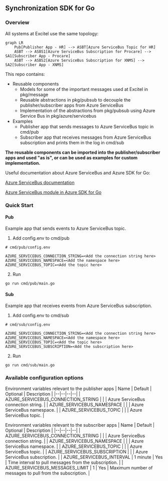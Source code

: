 ## Synchronization SDK for Go

### Overview

All systems at Excitel use the same topology:
```mermaid
graph LR
    Pub[Publisher App - HR] --> ASBT[Azure ServiceBus Topic for HR]
    ASBT --> ASBS1[Azure ServiceBus Subscription for Procare] --> SA1[Subscriber App - Procare]
    ASBT --> ASBS2[Azure ServiceBus Subscription for XNMS] --> SA2[Subscriber App - XNMS]
```

This repo contains:

- Reusable components
    - Models for some of the important messages used at Excitel in pkg/message
    - Reusable abstractions in pkg/pubsub to decouple the publisher/subscriber apps from Azure ServiceBus
    - Implementation of the abstractions from pkg/pubsub using Azure Service Bus in pkg/azure/servicebus
- Examples
    - Publisher app that sends messages to Azure ServiceBus topic in cmd/pub
    - Subscriber app that receives messages from Azure ServiceBus subscription and prints them in the log in cmd/sub

**The reusable components can be imported into the publisher/subscriber apps and used "as is", or can be used as examples for custom implementation.**

Useful documentation about Azure ServiceBus and Azure SDK for Go:

[Azure ServiceBus documentation](https://learn.microsoft.com/en-us/azure/service-bus-messaging/service-bus-messaging-overview)

[Azure ServiceBus module in Azure SDK for Go](https://github.com/Azure/azure-sdk-for-go/tree/main/sdk/messaging/azservicebus)

### Quick Start

#### Pub 

Example app that sends events to Azure ServiceBus topic.

1. Add config.env to cmd/pub

```env
# cmd/pub/config.env

AZURE_SERVICEBUS_CONNECTION_STRING=<Add the connection string here>
AZURE_SERVICEBUS_NAMESPACE=<Add the namespace here>
AZURE_SERVICEBUS_TOPIC=<Add the topic here>
```

2. Run

```shell
go run cmd/pub/main.go
```

#### Sub

Example app that receives events from Azure ServiceBus subscription.

1. Add config.env to cmd/sub

```env
# cmd/sub/config.env

AZURE_SERVICEBUS_CONNECTION_STRING=<Add the connection string here>
AZURE_SERVICEBUS_NAMESPACE=<Add the namespace here>
AZURE_SERVICEBUS_TOPIC=<Add the topic here>
AZURE_SERVICEBUS_SUBSCRIPTION=<Add the subscription here>
```

2. Run

```shell
go run cmd/sub/main.go
```

### Available configuration options

Environment variables relevant to the publisher apps
| Name | Default | Optional | Description |
|--|--|--|--|
| AZURE_SERVICEBUS_CONNECTION_STRING | | | Azure ServiceBus connection string. |
| AZURE_SERVICEBUS_NAMESPACE | | | Azure ServiceBus namespace. |
| AZURE_SERVICEBUS_TOPIC | | | Azure ServiceBus topic. |

Environment variables relevant to the subscriber apps
| Name | Default | Optional | Description |
|--|--|--|--|
| AZURE_SERVICEBUS_CONNECTION_STRING | | | Azure ServiceBus connection string. |
| AZURE_SERVICEBUS_NAMESPACE | | | Azure ServiceBus namespace. |
| AZURE_SERVICEBUS_TOPIC | | | Azure ServiceBus topic. |
| AZURE_SERVICEBUS_SUBSCRIPTION | | | Azure ServiceBus subscription. |
| AZURE_SERVICEBUS_INTERVAL | 1 minute | Yes | Time interval to pull messages from the subscription. |
| AZURE_SERVICEBUS_MESSAGES_LIMIT | 1 | Yes | Maximum number of messages to pull from the subscription. |

